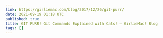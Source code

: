 ```yaml
---
link: https://girliemac.com/blog/2017/12/26/git-purr/
date: 2021-09-19 01:18 UTC
published: true
title: GIT PURR! Git Commands Explained with Cats! – GirlieMac! Blog
tags: []
---
```



